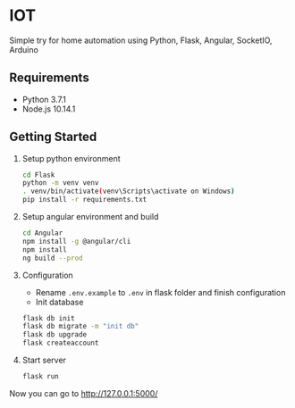 # IOT
Simple try for home automation using Python, Flask, Angular, SocketIO, Arduino

## Requirements
* Python 3.7.1
* Node.js 10.14.1

## Getting Started
1. Setup python environment
    ```bash
    cd Flask
    python -m venv venv
    . venv/bin/activate(venv\Scripts\activate on Windows)
    pip install -r requirements.txt
    ```
2. Setup angular environment and build
	```bash
    cd Angular
    npm install -g @angular/cli
    npm install
    ng build --prod
	```
3. Configuration

    - Rename ```.env.example``` to ```.env``` in flask folder and finish configuration
    - Init database
    ```bash
    flask db init
    flask db migrate -m "init db"
    flask db upgrade
    flask createaccount
    ```
4. Start server
    ```bash
    flask run
    ```
Now you can go to http://127.0.0.1:5000/
